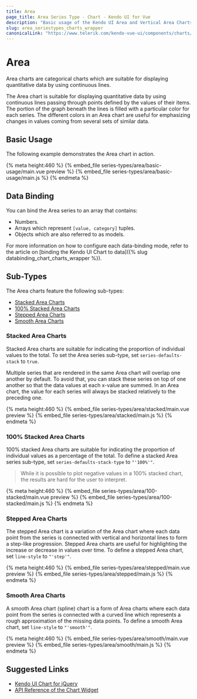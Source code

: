 ```yaml
---
title: Area
page_title: Area Series Type - Chart - Kendo UI for Vue
description: "Basic usage of the Kendo UI Area and Vertical Area Charts in Vue projects."
slug: area_seriestypes_charts_wrapper
canonicalLink: "https://www.telerik.com/kendo-vue-ui/components/charts/area/"
---
```



<div><WrapperBanner link="/kendo-vue-ui/components/charts/area"></WrapperBanner></div>

# Area

Area charts are categorical charts which are suitable for displaying quantitative data by using continuous lines.

The Area chart is suitable for displaying quantitative data by using continuous lines passing through points defined by the values of their items. The portion of the graph beneath the lines is filled with a particular color for each series. The different colors in an Area chart are useful for emphasizing changes in values coming from several sets of similar data.

## Basic Usage

The following example demonstrates the Area chart in action.

{% meta height:460 %}
{% embed_file series-types/area/basic-usage/main.vue preview %}
{% embed_file series-types/area/basic-usage/main.js %}
{% endmeta %}

## Data Binding

You can bind the Area series to an array that contains:

* Numbers.
* Arrays which represent `[value, category]` tuples.
* Objects which are also referred to as models.

For more information on how to configure each data-binding mode, refer to the article on [binding the Kendo UI Chart to data]({% slug databinding_chart_charts_wrapper %}).

## Sub-Types

The Area charts feature the following sub-types:

* [Stacked Area Charts](#toc-stacked-area-charts)
* [100% Stacked Area Charts](#toc-100-stacked-area-charts)
* [Stepped Area Charts](#toc-stepped-area-charts)
* [Smooth Area Charts](#toc-smooth-area-charts)

### Stacked Area Charts

Stacked Area charts are suitable for indicating the proportion of individual values to the total. To set the Area series sub-type, set `series-defaults-stack` to `true`.

Multiple series that are rendered in the same Area chart will overlap one another by default. To avoid that, you can stack these series on top of one another so that the data values at each x-value are summed. In an Area chart, the value for each series will always be stacked relatively to the preceding one.

{% meta height:460 %}
{% embed_file series-types/area/stacked/main.vue preview %}
{% embed_file series-types/area/stacked/main.js %}
{% endmeta %}

### 100% Stacked Area Charts

100% stacked Area charts are suitable for indicating the proportion of individual values as a percentage of the total. To define a stacked Area series sub-type, set `series-defaults-stack-type` to `"'100%'"`.

> While it is possible to plot negative values in a 100% stacked chart, the results are hard for the user to interpret.

{% meta height:460 %}
{% embed_file series-types/area/100-stacked/main.vue preview %}
{% embed_file series-types/area/100-stacked/main.js %}
{% endmeta %}

### Stepped Area Charts

The stepped Area chart is a variation of the Area chart where each data point from the series is connected with vertical and horizontal lines to form a step-like progression. Stepped Area charts are useful for highlighting the increase or decrease in values over time. To define a stepped Area chart, set `line-style` to `"'step'"`.

{% meta height:460 %}
{% embed_file series-types/area/stepped/main.vue preview %}
{% embed_file series-types/area/stepped/main.js %}
{% endmeta %}

### Smooth Area Charts

A smooth Area chart (spline) chart is a form of Area charts where each data point from the series is connected with a curved line which represents a rough approximation of the missing data points. To define a smooth Area chart, set `line-style` to `"'smooth'"`.

{% meta height:460 %}
{% embed_file series-types/area/smooth/main.vue preview %}
{% embed_file series-types/area/smooth/main.js %}
{% endmeta %}

## Suggested Links

* [Kendo UI Chart for jQuery](https://docs.telerik.com/kendo-ui/controls/charts/overview)
* [API Reference of the Chart Widget](https://docs.telerik.com/kendo-ui/api/javascript/dataviz/ui/chart)
